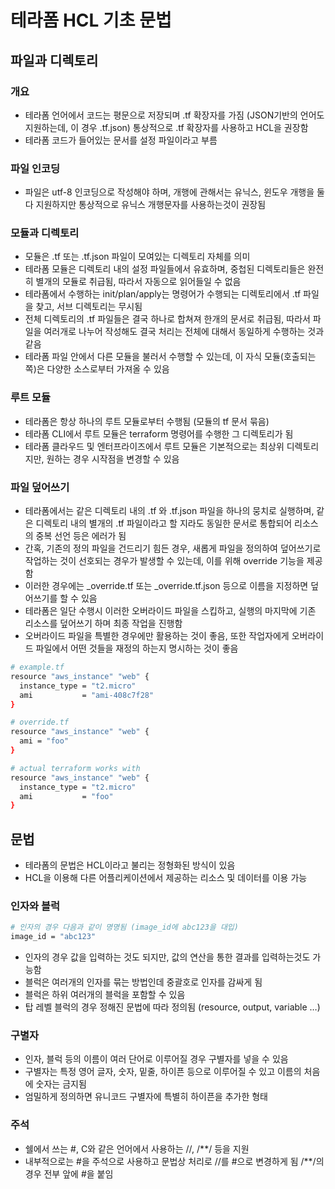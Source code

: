 # 테라폼 HCL 기초 문법

## 파일과 디렉토리

### 개요

- 테라폼 언어에서 코드는 평문으로 저장되며 .tf 확장자를 가짐 (JSON기반의 언어도 지원하는데, 이 경우 .tf.json) 통상적으로 .tf 확장자를 사용하고 HCL을 권장함
- 테라폼 코드가 들어있는 문서를 설정 파일이라고 부름

### 파일 인코딩

- 파일은 utf-8 인코딩으로 작성해야 하며, 개행에 관해서는 유닉스, 윈도우 개행을 둘 다 지원하지만 통상적으로 유닉스 개행문자를 사용하는것이 권장됨

### 모듈과 디렉토리

- 모듈은 .tf 또는 .tf.json 파일이 모여있는 디렉토리 자체를 의미
- 테라폼 모듈은 디렉토리 내의 설정 파일들에서 유효하며, 중첩된 디렉토리들은 완전히 별개의 모듈로 취급됨, 따라서 자동으로 읽어들일 수 없음
- 테라폼에서 수행하는 init/plan/apply는 명령어가 수행되는 디렉토리에서 .tf 파일을 찾고, 서브 디렉토리는 무시됨
- 전체 디렉토리의 .tf 파일들은 결국 하나로 합쳐져 한개의 문서로 취급됨, 따라서 파일을 여러개로 나누어 작성해도 결국 처리는 전체에 대해서 동일하게 수행하는 것과 같음
- 테라폼 파일 안에서 다른 모듈을 불러서 수행할 수 있는데, 이 자식 모듈(호출되는 쪽)은 다양한 소스로부터 가져올 수 있음

### 루트 모듈

- 테라폼은 항상 하나의 루트 모듈로부터 수행됨 (모듈의 tf 문서 묶음)
- 테라폼 CLI에서 루트 모듈은 terraform 명령어를 수행한 그 디렉토리가 됨
- 테라폼 클라우드 및 엔터프라이즈에서 루트 모듈은 기본적으로는 최상위 디렉토리지만, 원하는 경우 시작점을 변경할 수 있음

### 파일 덮어쓰기

- 테라폼에서는 같은 디렉토리 내의 .tf 와 .tf.json 파일을 하나의 뭉치로 실행하며, 같은 디렉토리 내의 별개의 .tf 파일이라고 할 지라도 동일한 문서로 통합되어 리소스의 중복 선언 등은 에러가 됨
- 간혹, 기존의 정의 파일을 건드리기 힘든 경우, 새롭게 파일을 정의하여 덮어쓰기로 작업하는 것이 선호되는 경우가 발생할 수 있는데, 이를 위해 override 기능을 제공함
- 이러한 경우에는 \_override.tf 또는 \_override.tf.json 등으로 이름을 지정하면 덮어쓰기를 할 수 있음
- 테라폼은 일단 수행시 이러한 오버라이드 파일을 스킵하고, 실행의 마지막에 기존 리소스를 덮어쓰기 하며 최종 작업을 진행함
- 오버라이드 파일을 특별한 경우에만 활용하는 것이 좋음, 또한 작업자에게 오버라이드 파일에서 어떤 것들을 재정의 하는지 명시하는 것이 좋음

```bash
# example.tf
resource "aws_instance" "web" {
  instance_type = "t2.micro"
  ami           = "ami-408c7f28"
}

# override.tf
resource "aws_instance" "web" {
  ami = "foo"
}

# actual terraform works with
resource "aws_instance" "web" {
  instance_type = "t2.micro"
  ami           = "foo"
}
```

## 문법

- 테라폼의 문법은 HCL이라고 불리는 정형화된 방식이 있음
- HCL을 이용해 다른 어플리케이션에서 제공하는 리소스 및 데이터를 이용 가능

### 인자와 블럭

```bash
# 인자의 경우 다음과 같이 명명됨 (image_id에 abc123을 대입)
image_id = "abc123"
```

- 인자의 경우 값을 입력하는 것도 되지만, 값의 연산을 통한 결과를 입력하는것도 가능함
- 블럭은 여러개의 인자를 묶는 방법인데 중괄호로 인자를 감싸게 됨
- 블럭은 하위 여러개의 블럭을 포함할 수 있음
- 탑 레벨 블럭의 경우 정해진 문법에 따라 정의됨 (resource, output, variable …)

### 구별자

- 인자, 블럭 등의 이름이 여러 단어로 이루어질 경우 구별자를 넣을 수 있음
- 구별자는 특정 영어 글자, 숫자, 밑줄, 하이픈 등으로 이루어질 수 있고 이름의 처음에 숫자는 금지됨
- 엄밀하게 정의하면 유니코드 구별자에 특별히 하이픈을 추가한 형태

### 주석

- 쉘에서 쓰는 #, C와 같은 언어에서 사용하는 //, /\*\*/ 등을 지원
- 내부적으로는 #을 주석으로 사용하고 문법상 처리로 //를 #으로 변경하게 됨 /\*\*/의 경우 전부 앞에 #을 붙임
